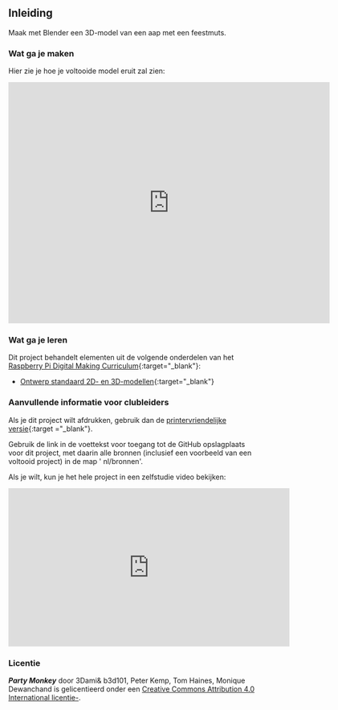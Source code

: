 ## Inleiding

Maak met Blender een 3D-model van een aap met een feestmuts.

### Wat ga je maken

Hier zie je hoe je voltooide model eruit zal zien:

<div class="sketchfab-embed-wrapper">
  <iframe width="640" height="480" src="https://sketchfab.com/models/11edaf9b8d1b4d62b5b30b28a292df71/embed" frameborder="0" allowvr allowfullscreen mozallowfullscreen="true" webkitallowfullscreen="true" onmousewheel=""></iframe>
</div>

### Wat ga je leren

Dit project behandelt elementen uit de volgende onderdelen van het [Raspberry Pi Digital Making Curriculum](http://rpf.io/curriculum){:target="_blank"}:

+ [Ontwerp standaard 2D- en 3D-modellen](https://curriculum.raspberrypi.org/design/creator/){:target="_blank"}

### Aanvullende informatie voor clubleiders

Als je dit project wilt afdrukken, gebruik dan de [printervriendelijke versie](https://projects.raspberrypi.org/nl-NL/projects/blender-party-monkey/print){:target ="_blank"}.

Gebruik de link in de voettekst voor toegang tot de GitHub opslagplaats voor dit project, met daarin alle bronnen (inclusief een voorbeeld van een voltooid project) in de map ' nl/bronnen'.

Als je wilt, kun je het hele project in een zelfstudie video bekijken: 

<iframe width="560" height="315" src="https://www.youtube.com/embed/8TXPfOx8jNE?rel=0" frameborder="0" allowfullscreen></iframe> 

### Licentie

***Party Monkey*** door 3Dami& b3d101, Peter Kemp, Tom Haines, Monique Dewanchand is gelicentieerd onder een [Creative Commons Attribution 4.0 International licentie-](http://creativecommons.org/licenses/by-sa/4.0/).